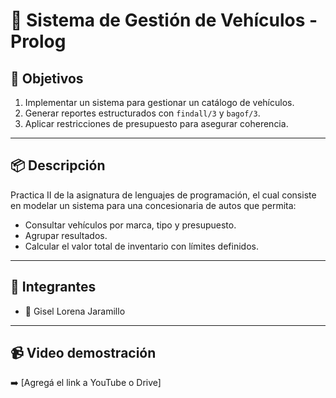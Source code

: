 # 🚗 Sistema de Gestión de Vehículos - Prolog

## 🧠 Objetivos
1. Implementar un sistema para gestionar un catálogo de vehículos.
2. Generar reportes estructurados con `findall/3` y `bagof/3`.
3. Aplicar restricciones de presupuesto para asegurar coherencia.

---

## 📦 Descripción
Practica II de la asignatura de lenguajes de programación, el cual consiste en modelar un sistema para una concesionaria de autos que permita:
- Consultar vehículos por marca, tipo y presupuesto.
- Agrupar resultados.
- Calcular el valor total de inventario con límites definidos.

---
## 👥 Integrantes
- 👩 Gisel Lorena Jaramillo

---

## 📹 Video demostración
➡️ [Agregá el link a YouTube o Drive]


